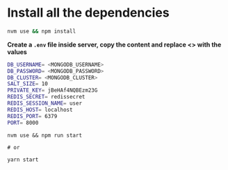 # Install all the dependencies

```bash
nvm use && npm install
```

**Create a `.env` file inside server, copy the content and replace <> with the values**

```bash
DB_USERNAME= <MONGODB_USERNAME>
DB_PASSWORD= <MONGODB_PASSWORD>
DB_CLUSTER= <MONGODB_CLUSTER>
SALT_SIZE= 10
PRIVATE_KEY= jBeHAf4NQBEzm23G
REDIS_SECRET= redissecret
REDIS_SESSION_NAME= user
REDIS_HOST= localhost
REDIS_PORT= 6379
PORT= 8000
```

```
nvm use && npm run start

# or

yarn start
```
